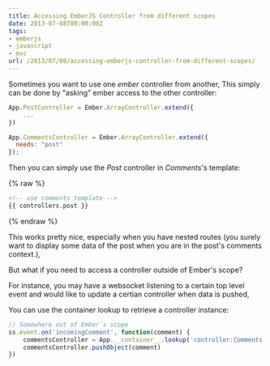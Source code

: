 ```yaml
---
title: Accessing EmberJS Controller from different scopes
date: 2013-07-08T00:00:00Z
tags:
- emberjs
- javascript
- mvc
url: /2013/07/08/accessing-emberjs-controller-from-different-scopes/
---
```


Sometimes you want to use one _ember_ controller from another,
This simply can be done by "asking" ember access to the other controller:

``` javascript
App.PostController = Ember.ArrayController.extend({
    ...
})

App.CommentsController = Ember.ArrayController.extend({
  needs: "post"
});
```

Then you can simply use the _Post_ controller in _Comments_'s template:


{% raw %}
``` html
<!-- use comments template -->
{{ controllers.post }}
```
{% endraw %}


This works pretty nice, especially when you have nested routes (you surely want to display some data of the post when you are in the post's comments context.),

But what if you need to access a controller outside of Ember's scope?

For instance, you may have a websocket listening to a certain top level event and would like to update a certian controller when data is pushed,

You can use the container lookup to retrieve a controller instance:

``` javascript
// Somewhere out of Ember`s scope
ss.event.on('incomingComment', function(comment) {
    commentsController = App.__container__.lookup('controller:Comments')
    commentsController.pushObject(comment)
})
```
